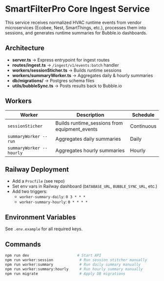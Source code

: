 # SmartFilterPro Core Ingest Service

This service receives normalized HVAC runtime events from vendor microservices (Ecobee, Nest, SmartThings, etc.), processes them into sessions, and generates runtime summaries for Bubble.io dashboards.

## Architecture
- **server.ts** → Express entrypoint for ingest routes
- **routes/ingest.ts** → `/ingest/v1/events:batch` handler
- **workers/sessionSticher.ts** → Builds runtime sessions
- **workers/summaryWorker.ts** → Aggregates daily & hourly summaries
- **db/migrations/** → Postgres schema files
- **utils/bubbleSync.ts** → Posts results back to Bubble.io

## Workers
| Worker | Description | Schedule |
|--------|--------------|----------|
| `sessionSticher` | Builds runtime_sessions from equipment_events | Continuous |
| `summaryWorker --run` | Aggregates daily summaries | Daily |
| `summaryWorker --hourly` | Aggregates hourly summaries | Hourly |

## Railway Deployment
- Add a `Procfile` (see repo)
- Set env vars in Railway dashboard (`DATABASE_URL`, `BUBBLE_SYNC_URL`, etc.)
- Add two triggers:
  - `worker-summary-daily`: `0 3 * * *`
  - `worker-summary-hourly`: `0 * * * *`

## Environment Variables
See `.env.example` for all required keys.

## Commands
```bash
npm run dev                      # Start API
npm run worker:session            # Run session stitcher manually
npm run worker:summary            # Run daily summary manually
npm run worker:summary:hourly     # Run hourly summary manually
npm run migrate                   # Apply DB migrations
